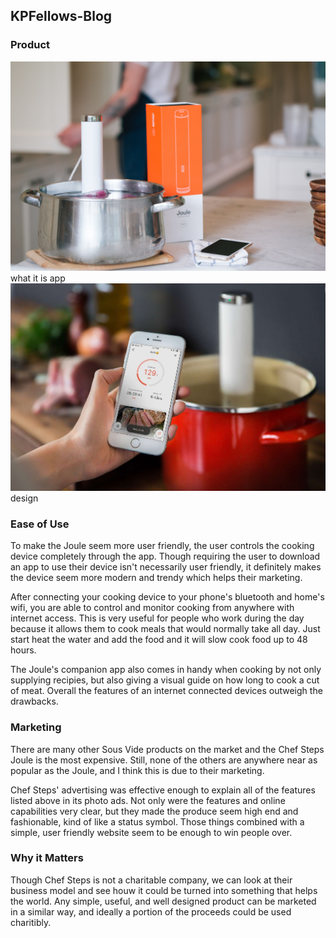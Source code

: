 ## KPFellows-Blog

### Product
![Joule](https://github.com/connorkutz/KPFellows-Blog/raw/master/Joule.jpg)
what it is
app
![Joule App](https://github.com/connorkutz/KPFellows-Blog/raw/master/joule-app.jpg)
design


### Ease of Use
To make the Joule seem more user friendly, the user controls the cooking device completely through the app. Though requiring the user to download an app to use their device isn't necessarily user friendly, it definitely makes the device seem more modern and trendy which helps their marketing.

After connecting your cooking device to your phone's bluetooth and home's wifi, you are able to control and monitor cooking from anywhere with internet access. This is very useful for people who work during the day because it allows them to cook meals that would normally take all day. Just start heat the water and add the food and it will slow cook food up to 48 hours.

The Joule's companion app also comes in handy when cooking by not only supplying recipies, but also giving a visual guide on how long to cook a cut of meat. Overall the features of an internet connected devices outweigh the drawbacks.

### Marketing
There are many other Sous Vide products on the market and the Chef Steps Joule is the most expensive. Still, none of the others are anywhere near as popular as the Joule, and I think this is due to their marketing.

Chef Steps' advertising was effective enough to explain all of the features listed above in its photo ads. Not only were the features and online capabilities very clear, but they made the produce seem high end and fashionable, kind of like a status symbol. Those things combined with a simple, user friendly website seem to be enough to win people over. 

### Why it Matters
Though Chef Steps is not a charitable company, we can look at their business model and see houw it could be turned into something that helps the world. Any simple, useful, and well designed product can be marketed in a similar way, and ideally a portion of the proceeds could be used charitibly. 

